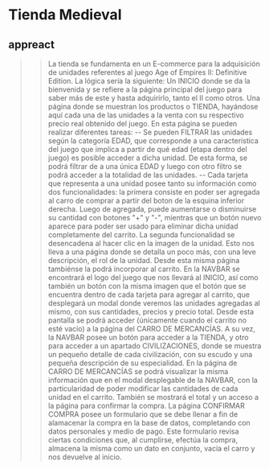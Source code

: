 # Tienda Medieval
## appreact

>> La tienda se fundamenta en un E-commerce para la adquisición de unidades referentes al juego Age of Empires II: Definitive Edition.
>> La lógica sería la siguiente:
  > Un INICIO donde se da la bienvenida y se refiere a la página principal del juego para saber más de este y hasta adquirirlo, tanto el II como otros.
  > Una página donde se muestran los productos o TIENDA, hayándose aquí cada una de las unidades a la venta con su respectivo precio real obtenido del juego. En esta página se pueden realizar diferentes tareas:
    -- Se pueden FILTRAR las unidades según la categoría EDAD, que corresponde a una característica del juego que implica a partir de qué edad (etapa dentro del juego) es posible acceder a dicha unidad. De esta forma, se podrá filtrar de a una única EDAD y luego con otro filtro se podrá acceder a la totalidad de las unidades.
    -- Cada tarjeta que representa a una unidad posee tanto su información como dos funcionalidades: la primera consiste en poder ser agregada al carro de comprar a partir del boton de la esquina inferior derecha. Luego de agregada, puede aumentarse o disminuirse su cantidad con botones "+" y "-", mientras que un botón nuevo aparece para poder ser usado para eliminar dicha unidad completamente del carrito. La segunda funcionalidad se desencadena al hacer clic en la imagen de la unidad. Esto nos lleva a una página donde se detalla un poco más, con una leve descripción, el rol de la unidad. Desde esta misma página tambiénse la  podrá incorporar al carrito.
  > En la NAVBAR se encontrará el logo del juego que nos llevará al INICIO, así como también un botón con la misma imagen que el botón que se encuentra dentro de cada tarjeta para agregar al carrito, que desplegará un modal donde veremos las unidades agregadas al mismo, con sus cantidades, precios y precio total. Desde esta pantalla se podrá acceder (únicamente cuando el carrito no esté vacío) a la página del CARRO DE MERCANCÍAS. A su vez, la NAVBAR posee un botón para acceder a la TIENDA, y otro para acceder a un apartado CIVILIZACIONES, donde se muestra un pequeño detalle de cada civilización, con su escudo y una pequeña descripción de su especialidad.
  > En la página de CARRO DE MERCANCÍAS se podrá visualizar la misma información que en el modal desplegable de la NAVBAR, con la particularidad de poder modificar las cantidades de cada unidad en el carrito. También se mostrará el total y un acceso a la página para confirmar la compra.
  > La página CONFIRMAR COMPRA posee un formulario que se debe llenar a fin de alamacenar la compra en la base de datos, completando con datos personales y medio de pago. Este formulario revisa ciertas condiciones que, al cumplirse, efectúa la compra, almacena la misma como un dato en conjunto, vacía el carro y nos devuelve al inicio.
